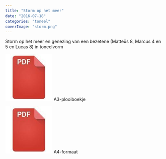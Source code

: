 ```yaml
---
title: "Storm op het meer"
date: "2016-07-18"
categories: "toneel"
coverImage: "storm.png"
---
```


Storm op het meer en genezing van een bezetene (Matteüs 8, Marcus 4 en 5 en Lucas 8) in toneelvorm

<!--more-->

[![pdf](images/2bdd26a893f94f1d69b5a89ee751a599-150x150.jpg)](https://storage.googleapis.com/geloven-leren/toneel/Storm%20op%20het%20meer%20en%20genezing%20van%20een%20bezetene-a3.pdf) A3-plooiboekje

[![pdf](images/2bdd26a893f94f1d69b5a89ee751a599-150x150.jpg)](https://storage.googleapis.com/geloven-leren/toneel/Storm%20op%20het%20meer%20en%20genezing%20van%20een%20bezetene.pdf) A4-formaat
